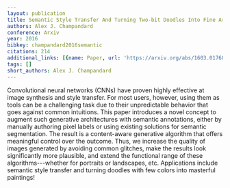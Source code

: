 ```yaml
---
layout: publication
title: Semantic Style Transfer And Turning Two-bit Doodles Into Fine Artworks
authors: Alex J. Champandard
conference: Arxiv
year: 2016
bibkey: champandard2016semantic
citations: 214
additional_links: [{name: Paper, url: 'https://arxiv.org/abs/1603.01768'}]
tags: []
short_authors: Alex J. Champandard
---
```

Convolutional neural networks (CNNs) have proven highly effective at image
synthesis and style transfer. For most users, however, using them as tools can
be a challenging task due to their unpredictable behavior that goes against
common intuitions. This paper introduces a novel concept to augment such
generative architectures with semantic annotations, either by manually
authoring pixel labels or using existing solutions for semantic segmentation.
The result is a content-aware generative algorithm that offers meaningful
control over the outcome. Thus, we increase the quality of images generated by
avoiding common glitches, make the results look significantly more plausible,
and extend the functional range of these algorithms---whether for portraits or
landscapes, etc. Applications include semantic style transfer and turning
doodles with few colors into masterful paintings!